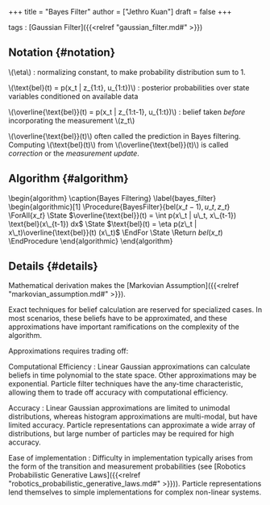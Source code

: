 +++
title = "Bayes Filter"
author = ["Jethro Kuan"]
draft = false
+++

tags
: [Gaussian Filter]({{<relref "gaussian_filter.md#" >}})


## Notation {#notation}

\\(\eta\\)
: normalizing constant, to make probability distribution sum
    to 1.

\\(\text{bel}(t) = p(x\_t | z\_{1:t}, u\_{1:t})\\)
: posterior
    probabilities over state variables conditioned on available data

\\(\overline{\text{bel}}(t) = p(x\_t | z\_{1:t-1}, u\_{1:t})\\)
: belief
    taken _before_ incorporating the measurement \\(z\_t\\)

\\(\overline{\text{bel}}(t)\\) often called the prediction in Bayes
filtering. Computing \\(\text{bel}(t)\\) from
\\(\overline{\text{bel}}(t)\\) is called _correction_ or the _measurement
update_.


## Algorithm {#algorithm}

\begin{algorithm}
  \caption{Bayes Filtering}
  \label{bayes\_filter}
  \begin{algorithmic}[1]
    \Procedure{BayesFilter}{$\text{bel}(x\_{t-1}), u\_t, z\_t$}
    \ForAll{$x\_t$}
    \State $\overline{\text{bel}}(t) = \int p(x\_t | u\_t, x\_{t-1})
    \text{bel}(x\_{t-1}) dx$
    \State $\text{bel}(t) = \eta p(z\_t | x\_t)\overline{\text{bel}}(t) (x\_t)$
    \EndFor
    \State \Return $bel(x\_t)$
    \EndProcedure
  \end{algorithmic}
\end{algorithm}


## Details {#details}

Mathematical derivation makes the [Markovian Assumption]({{<relref "markovian_assumption.md#" >}}).

Exact techniques for belief calculation are reserved for specialized
cases. In most scenarios, these beliefs have to be approximated, and
these approximations have important ramifications on the complexity of
the algorithm.

Approximations requires trading off:

Computational Efficiency
: Linear Gaussian approximations can
    calculate beliefs in time polynomial to the state space. Other
    approximations may be exponential. Particle filter techniques have
    the any-time characteristic, allowing them to trade off accuracy
    with computational efficiency.

Accuracy
: Linear Gaussian approximations are limited to unimodal
    distributions, whereas histogram approximations are multi-modal, but
    have limited accuracy. Particle representations can approximate
    a wide array of distributions, but large number of particles may be
    required for high accuracy.

Ease of implementation
: Difficulty in implementation typically
    arises from the form of the transition and measurement probabilities
    (see [Robotics Probabilistic Generative Laws]({{<relref "robotics_probabilistic_generative_laws.md#" >}})). Particle
    representations lend themselves to simple implementations for
    complex non-linear systems.